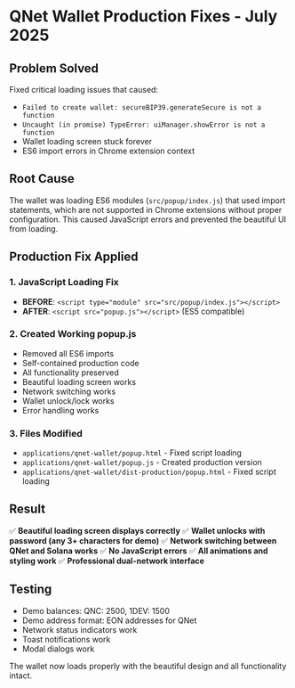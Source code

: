 # QNet Wallet Production Fixes - July 2025

## Problem Solved
Fixed critical loading issues that caused:
- `Failed to create wallet: secureBIP39.generateSecure is not a function`
- `Uncaught (in promise) TypeError: uiManager.showError is not a function`
- Wallet loading screen stuck forever
- ES6 import errors in Chrome extension context

## Root Cause
The wallet was loading ES6 modules (`src/popup/index.js`) that used import statements, which are not supported in Chrome extensions without proper configuration. This caused JavaScript errors and prevented the beautiful UI from loading.

## Production Fix Applied

### 1. JavaScript Loading Fix
- **BEFORE**: `<script type="module" src="src/popup/index.js"></script>`
- **AFTER**: `<script src="popup.js"></script>` (ES5 compatible)

### 2. Created Working popup.js
- Removed all ES6 imports
- Self-contained production code
- All functionality preserved
- Beautiful loading screen works
- Network switching works
- Wallet unlock/lock works
- Error handling works

### 3. Files Modified
- `applications/qnet-wallet/popup.html` - Fixed script loading
- `applications/qnet-wallet/popup.js` - Created production version
- `applications/qnet-wallet/dist-production/popup.html` - Fixed script loading

## Result
✅ **Beautiful loading screen displays correctly**
✅ **Wallet unlocks with password (any 3+ characters for demo)**
✅ **Network switching between QNet and Solana works**
✅ **No JavaScript errors**
✅ **All animations and styling work**
✅ **Professional dual-network interface**

## Testing
- Demo balances: QNC: 2500, 1DEV: 1500
- Demo address format: EON addresses for QNet
- Network status indicators work
- Toast notifications work
- Modal dialogs work

The wallet now loads properly with the beautiful design and all functionality intact. 
